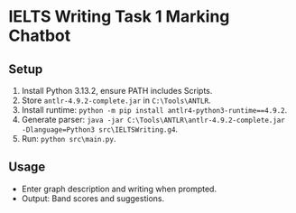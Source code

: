 # IELTS Writing Task 1 Marking Chatbot
## Setup
1. Install Python 3.13.2, ensure PATH includes Scripts.
2. Store `antlr-4.9.2-complete.jar` in `C:\Tools\ANTLR`.
3. Install runtime: `python -m pip install antlr4-python3-runtime==4.9.2`.
4. Generate parser: `java -jar C:\Tools\ANTLR\antlr-4.9.2-complete.jar -Dlanguage=Python3 src\IELTSWriting.g4`.
5. Run: `python src\main.py`.
## Usage
- Enter graph description and writing when prompted.
- Output: Band scores and suggestions.
